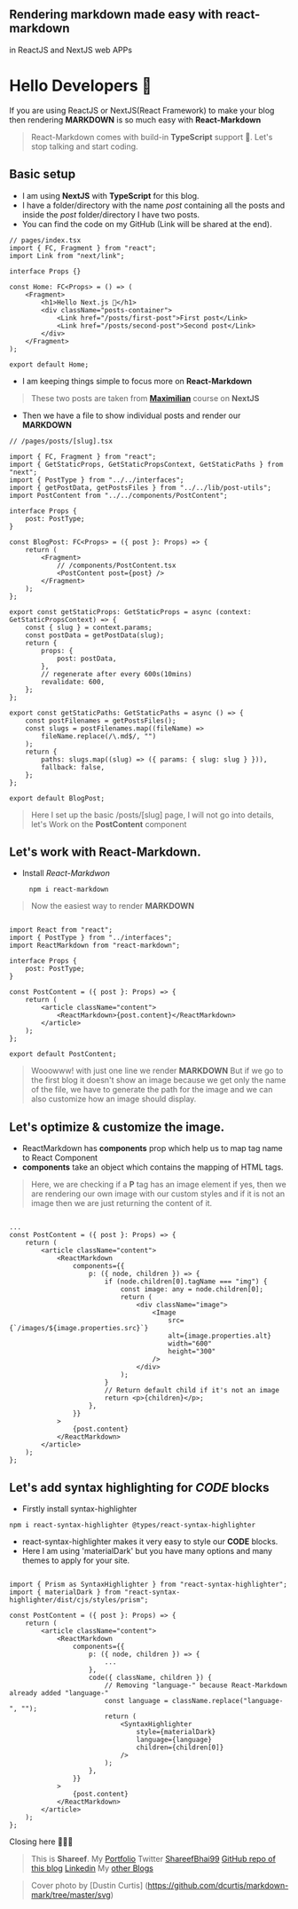 ## Rendering markdown made easy with react-markdown
in ReactJS and NextJS web APPs

# Hello Developers 👋

If you are using ReactJS or NextJS(React Framework) to make your blog then rendering **MARKDOWN** is so much easy with **React-Markdown**

> React-Markdown comes with build-in **TypeScript** support 🤩.
> Let's stop talking and start coding.

## Basic setup

* I am using **NextJS** with **TypeScript** for this blog.
* I have a folder/directory with the name *post* containing all the posts and inside the *post* folder/directory I have two posts.
* You can find the code on my GitHub (Link will be shared at the end).

```tsx
// pages/index.tsx
import { FC, Fragment } from "react";
import Link from "next/link";

interface Props {}

const Home: FC<Props> = () => (
    <Fragment>
        <h1>Hello Next.js 👋</h1>
        <div className="posts-container">
            <Link href="/posts/first-post">First post</Link>
            <Link href="/posts/second-post">Second post</Link>
        </div>
    </Fragment>
);

export default Home;
```
* I am keeping things simple to focus more on **React-Markdown**

> These two posts are taken from **[Maximilian](https://twitter.com/maxedapps)** course on **NextJS**

* Then we have a file to show individual posts and render our **MARKDOWN**

```tsx
// /pages/posts/[slug].tsx

import { FC, Fragment } from "react";
import { GetStaticProps, GetStaticPropsContext, GetStaticPaths } from "next";
import { PostType } from "../../interfaces";
import { getPostData, getPostsFiles } from "../../lib/post-utils";
import PostContent from "../../components/PostContent";

interface Props {
    post: PostType;
}

const BlogPost: FC<Props> = ({ post }: Props) => {
    return (
        <Fragment>
            // /components/PostContent.tsx
            <PostContent post={post} />
        </Fragment>
    );
};

export const getStaticProps: GetStaticProps = async (context: GetStaticPropsContext) => {
    const { slug } = context.params;
    const postData = getPostData(slug);
    return {
        props: {
            post: postData,
        },
        // regenerate after every 600s(10mins)
        revalidate: 600,
    };
};

export const getStaticPaths: GetStaticPaths = async () => {
    const postFilenames = getPostsFiles();
    const slugs = postFilenames.map((fileName) =>
        fileName.replace(/\.md$/, "")
    );
    return {
        paths: slugs.map((slug) => ({ params: { slug: slug } })),
        fallback: false,
    };
};

export default BlogPost;

```
> Here I set up the basic /posts/[slug] page, I will not go into details, let's Work on the **PostContent** component

## Let's work with React-Markdown.

* Install *React-Markdwon*
```npm
     npm i react-markdown
```
> Now the easiest way to render **MARKDOWN**

```tsx

import React from "react";
import { PostType } from "../interfaces";
import ReactMarkdown from "react-markdown";

interface Props {
    post: PostType;
}

const PostContent = ({ post }: Props) => {
    return (
        <article className="content">
            <ReactMarkdown>{post.content}</ReactMarkdown>
        </article>
    );
};

export default PostContent;

```

> Wooowww! with just one line we render **MARKDOWN**
> But if we go to the first blog it doesn't show an image because we get only the name of the file, we have to generate the path for the image and we can also customize how an image should display.

## Let's optimize & customize the image.

* ReactMarkdown has **components** prop which help us to map tag name to React Component
* **components** take an object which contains the mapping of HTML tags.

> Here, we are checking if a **P** tag has an image element if yes, then we are rendering our own image with our custom styles and if it is not an image then we are just returning the content of it.

```tsx

...
const PostContent = ({ post }: Props) => {
    return (
        <article className="content">
            <ReactMarkdown
                components={{
                    p: ({ node, children }) => {
                        if (node.children[0].tagName === "img") {
                            const image: any = node.children[0];
                            return (
                                <div className="image">
                                    <Image
                                        src={`/images/${image.properties.src}`}
                                        alt={image.properties.alt}
                                        width="600"
                                        height="300"
                                    />
                                </div>
                            );
                        }
                        // Return default child if it's not an image
                        return <p>{children}</p>;
                    },
                }}
            >
                {post.content}
            </ReactMarkdown>
        </article>
    );
};

```

## Let's add syntax highlighting for *CODE* blocks

* Firstly install syntax-highlighter
```
npm i react-syntax-highlighter @types/react-syntax-highlighter
```
* react-syntax-highlighter makes it very easy to style our **CODE** blocks.
* Here I am using 'materialDark' but you have many options and many themes to apply for your site.

```tsx

import { Prism as SyntaxHighlighter } from "react-syntax-highlighter";
import { materialDark } from "react-syntax-highlighter/dist/cjs/styles/prism";

const PostContent = ({ post }: Props) => {
    return (
        <article className="content">
            <ReactMarkdown
                components={{
                    p: ({ node, children }) => {
                        ...
                    },
                    code({ className, children }) {
                        // Removing "language-" because React-Markdown already added "language-"
                        const language = className.replace("language-", "");
                        return (
                            <SyntaxHighlighter
                                style={materialDark}
                                language={language}
                                children={children[0]}
                            />
                        );
                    },
                }}
            >
                {post.content}
            </ReactMarkdown>
        </article>
    );
};

```

Closing here 👋👋👋
> This is **Shareef**.
> My [Portfolio](https://portfolio.shareef.vercel.app/)
> Twitter [ShareefBhai99](https://twitter.com/shareefBhai99)
> [GitHub repo of this blog](https://github.com/shareef99/blogs/tree/master/markdown)
> [Linkedin](https://www.linkedin.com/in/nadeem-shareef-7a8394182/)
> My [other Blogs](https://dev.to/shareef)



> Cover photo by [Dustin Curtis] (https://github.com/dcurtis/markdown-mark/tree/master/svg)